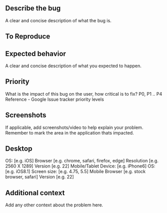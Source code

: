 
Describe the bug
-----------------------
A clear and concise description of what the bug is.

To Reproduce
------------------------
Expected behavior
--------------------
A clear and concise description of what you expected to happen.

Priority
-------------------------------
What is the impact of this bug on the user, how critical is to fix? P0, P1 .. P4 Reference - Google Issue tracker priority levels

Screenshots
-------------------------
If applicable, add screenshots/video to help explain your problem. Remember to mark the area in the application thats impacted.

Desktop
--------------------------
OS: [e.g. iOS]
Browser [e.g. chrome, safari, firefox, edge]
Resolution [e.g. 2560 X 1289]
Version [e.g. 22]
Mobile/Tablet
Device: [e.g. iPhone6]
OS: [e.g. iOS8.1]
Screen size: [e.g. 4.75, 5.5]
Mobile Browser [e.g. stock browser, safari]
Version [e.g. 22]

Additional context
-------------------------------------
Add any other context about the problem here.
